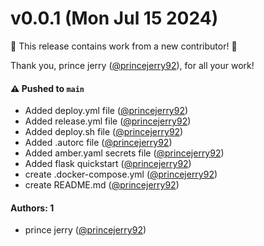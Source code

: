 # v0.0.1 (Mon Jul 15 2024)

:tada: This release contains work from a new contributor! :tada:

Thank you, prince jerry ([@princejerry92](https://github.com/princejerry92)), for all your work!

#### ⚠️ Pushed to `main`

- Added deploy.yml file ([@princejerry92](https://github.com/princejerry92))
- Added release.yml file ([@princejerry92](https://github.com/princejerry92))
- Added deploy.sh file ([@princejerry92](https://github.com/princejerry92))
- Added .autorc file ([@princejerry92](https://github.com/princejerry92))
- Added amber.yaml secrets file ([@princejerry92](https://github.com/princejerry92))
- Added flask quickstart ([@princejerry92](https://github.com/princejerry92))
- create .docker-compose.yml ([@princejerry92](https://github.com/princejerry92))
- create README.md ([@princejerry92](https://github.com/princejerry92))

#### Authors: 1

- prince jerry ([@princejerry92](https://github.com/princejerry92))
